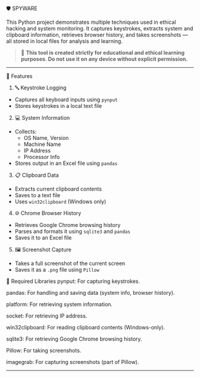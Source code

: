 🛡️ SPYWARE

This Python project demonstrates multiple techniques used in ethical hacking and system monitoring. It captures keystrokes, extracts system and clipboard information, retrieves browser history, and takes screenshots — all stored in local files for analysis and learning.

> 🚨 **This tool is created strictly for educational and ethical learning purposes. Do not use it on any device without explicit permission.**

---
 📌 Features

1. 🔤 Keystroke Logging
- Captures all keyboard inputs using `pynput`
- Stores keystrokes in a local text file

2. 💻 System Information
- Collects:
  - OS Name, Version
  - Machine Name
  - IP Address
  - Processor Info
- Stores output in an Excel file using `pandas`

3. 📋 Clipboard Data
- Extracts current clipboard contents
- Saves to a text file
- Uses `win32clipboard` (Windows only)

4. 🌐 Chrome Browser History
- Retrieves Google Chrome browsing history
- Parses and formats it using `sqlite3` and `pandas`
- Saves it to an Excel file

5. 🖼️ Screenshot Capture
- Takes a full screenshot of the current screen
- Saves it as a `.png` file using `Pillow`


🧰 Required Libraries
pynput: For capturing keystrokes.

pandas: For handling and saving data (system info, browser history).

platform: For retrieving system information.

socket: For retrieving IP address.

win32clipboard: For reading clipboard contents (Windows-only).

sqlite3: For retrieving Google Chrome browsing history.

Pillow: For taking screenshots.

imagegrab: For capturing screenshots (part of Pillow).




---
